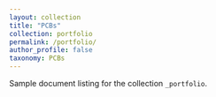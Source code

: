 ```yaml
---
layout: collection
title: "PCBs"
collection: portfolio
permalink: /portfolio/
author_profile: false
taxonomy: PCBs
---
```


Sample document listing for the collection `_portfolio`.